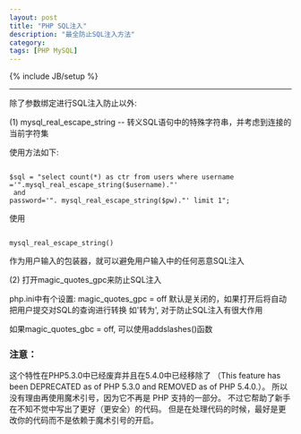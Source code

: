 ```yaml
---
layout: post
title: "PHP SQL注入"
description: "最全防止SQL注入方法"
category: 
tags: [PHP MySQL]
---
```

{% include JB/setup %}


---
除了参数绑定进行SQL注入防止以外:

(1) mysql_real_escape_string -- 转义SQL语句中的特殊字符串，并考虑到连接的当前字符集

使用方法如下:

<code>
$sql = "select count(*) as ctr from users where username
='".mysql_real_escape_string($username)."' <br> and 
password='". mysql_real_escape_string($pw)."' limit 1";
</code>

使用

<code>
mysql_real_escape_string()
</code>

作为用户输入的包装器，就可以避免用户输入中的任何恶意SQL注入

(2) 打开magic_quotes_gpc来防止SQL注入

php.ini中有个设置: magic_quotes_gpc = off
默认是关闭的，如果打开后将自动把用户提交对SQL的查询进行转换
如'转为\', 对于防止SQL注入有很大作用

如果magic_quotes_gbc = off, 可以使用addslashes()函数

### 注意：

这个特性在PHP5.3.0中已经废弃并且在5.4.0中已经移除了
（This feature has been DEPRECATED as of PHP 5.3.0 and REMOVED as of PHP 5.4.0.）。
所以没有理由再使用魔术引号，因为它不再是 PHP 支持的一部分。 不过它帮助了新手在不知不觉中写出了更好（更安全）的代码。 
但是在处理代码的时候，最好是更改你的代码而不是依赖于魔术引号的开启。
